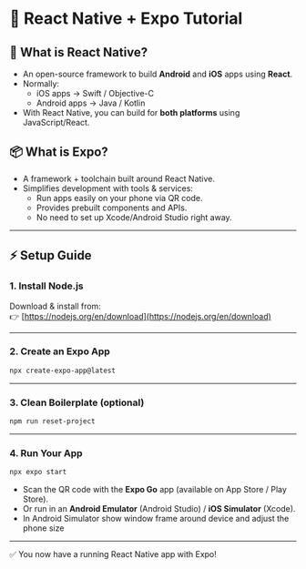 # 🚀 React Native + Expo Tutorial

## 📱 What is React Native?
- An open-source framework to build **Android** and **iOS** apps using **React**.
- Normally:
  - iOS apps → Swift / Objective-C
  - Android apps → Java / Kotlin
- With React Native, you can build for **both platforms** using JavaScript/React.

## 📦 What is Expo?
- A framework + toolchain built around React Native.
- Simplifies development with tools & services:
  - Run apps easily on your phone via QR code.
  - Provides prebuilt components and APIs.
  - No need to set up Xcode/Android Studio right away.

---

## ⚡ Setup Guide

### 1. Install Node.js
Download & install from:  
👉 [https://nodejs.org/en/download](https://nodejs.org/en/download)

---

### 2. Create an Expo App
```sh
npx create-expo-app@latest
```

---

### 3. Clean Boilerplate (optional)
```sh
npm run reset-project
```

---

### 4. Run Your App
```sh
npx expo start
```

- Scan the QR code with the **Expo Go** app (available on App Store / Play Store).  
- Or run in an **Android Emulator** (Android Studio) / **iOS Simulator** (Xcode).
- In Android Simulator show window frame around device and adjust the phone size

---

✅ You now have a running React Native app with Expo!
